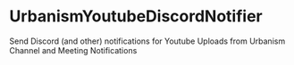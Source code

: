 # UrbanismYoutubeDiscordNotifier
Send Discord (and other) notifications for Youtube Uploads from Urbanism Channel and Meeting Notifications

